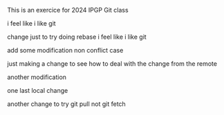 This is an exercice for 2024 IPGP Git class 

i feel like i like git 

change just to try doing rebase
i feel like i like git

add some modification non conflict case 


just making a change to see how to deal with the change from the remote 

another modification 


one last local change

another change to try git pull not git fetch
